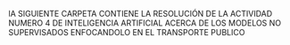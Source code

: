 lA SIGUIENTE CARPETA CONTIENE LA RESOLUCIÓN DE LA ACTIVIDAD NUMERO 4 DE INTELIGENCIA ARTIFICIAL ACERCA DE LOS MODELOS NO SUPERVISADOS ENFOCANDOLO EN EL TRANSPORTE PUBLICO
